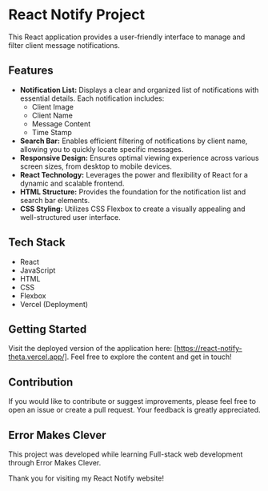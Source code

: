 # React Notify Project

This React application provides a user-friendly interface to manage and filter client message notifications.

## Features

* **Notification List:** Displays a clear and organized list of notifications with essential details. Each notification includes:
    * Client Image
    * Client Name
    * Message Content
    * Time Stamp
* **Search Bar:** Enables efficient filtering of notifications by client name, allowing you to quickly locate specific messages.
* **Responsive Design:** Ensures optimal viewing experience across various screen sizes, from desktop to mobile devices.
* **React Technology:** Leverages the power and flexibility of React for a dynamic and scalable frontend.
* **HTML Structure:** Provides the foundation for the notification list and search bar elements.
* **CSS Styling:** Utilizes CSS Flexbox to create a visually appealing and well-structured user interface.

## Tech Stack
* React
* JavaScript
* HTML
* CSS
* Flexbox
* Vercel (Deployment)

## Getting Started

Visit the deployed version of the application here: [https://react-notify-theta.vercel.app/]. Feel free to explore the content and get in touch!

## Contribution
If you would like to contribute or suggest improvements, please feel free to open an issue or create a pull request. Your feedback is greatly appreciated.

## Error Makes Clever
This project was developed while learning Full-stack web development through Error Makes Clever.

Thank you for visiting my React Notify website!
